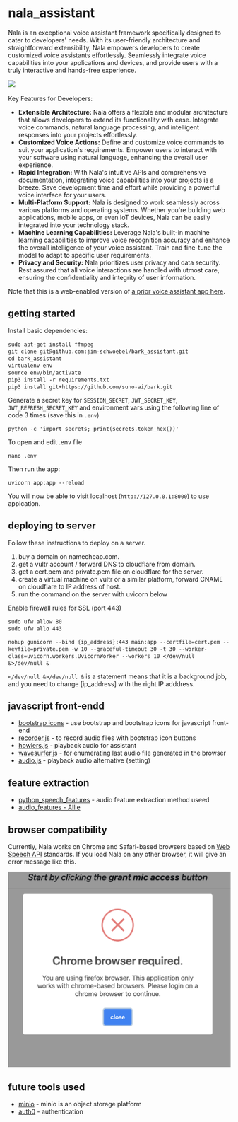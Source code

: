 # nala_assistant

Nala is an exceptional voice assistant framework specifically designed to cater to developers' needs. With its user-friendly architecture and straightforward extensibility, Nala empowers developers to create customized voice assistants effortlessly. Seamlessly integrate voice capabilities into your applications and devices, and provide users with a truly interactive and hands-free experience.

![](https://media.giphy.com/media/VDzVG8lvNRufu/giphy.gif)

Key Features for Developers:

- **Extensible Architecture:** Nala offers a flexible and modular architecture that allows developers to extend its functionality with ease. Integrate voice commands, natural language processing, and intelligent responses into your projects effortlessly.
- **Customized Voice Actions:** Define and customize voice commands to suit your application's requirements. Empower users to interact with your software using natural language, enhancing the overall user experience.
- **Rapid Integration:** With Nala's intuitive APIs and comprehensive documentation, integrating voice capabilities into your projects is a breeze. Save development time and effort while providing a powerful voice interface for your users.
- **Multi-Platform Support:** Nala is designed to work seamlessly across various platforms and operating systems. Whether you're building web applications, mobile apps, or even IoT devices, Nala can be easily integrated into your technology stack.
- **Machine Learning Capabilities:** Leverage Nala's built-in machine learning capabilities to improve voice recognition accuracy and enhance the overall intelligence of your voice assistant. Train and fine-tune the model to adapt to specific user requirements.
- **Privacy and Security:** Nala prioritizes user privacy and data security. Rest assured that all voice interactions are handled with utmost care, ensuring the confidentiality and integrity of user information.

Note that this is a web-enabled version of [a prior voice assistant app here](https://github.com/jim-schwoebel/nala).

## getting started
Install basic dependencies:
```
sudo apt-get install ffmpeg
git clone git@github.com:jim-schwoebel/bark_assistant.git
cd bark_assistant
virtualenv env 
source env/bin/activate
pip3 install -r requirements.txt
pip3 install git+https://github.com/suno-ai/bark.git
```
Generate a secret key for `SESSION_SECRET`, `JWT_SECRET_KEY`, `JWT_REFRESH_SECRET_KEY` and environment vars using the following line of code 3 times (save this in `.env`)
```
python -c 'import secrets; print(secrets.token_hex())'
```
To open and edit .env file
```
nano .env
```
Then run the app:
```
uvicorn app:app --reload
```

You will now be able to visit localhost (`http://127.0.0.1:8000`) to use appication.

## deploying to server

Follow these instructions to deploy on a server.

1. buy a domain on namecheap.com.
2. get a vultr account / forward DNS to cloudflare from domain.
3. get a cert.pem and private.pem file on cloudflare for the server.
4. create a virtual machine on vultr or a similar platform, forward CNAME on cloudflare to IP address of host.
5. run the command on the server with uvicorn below

Enable firewall rules for SSL (port 443)
```
sudo ufw allow 80
sudo ufw allo 443
```
```
nohup gunicorn --bind {ip_address}:443 main:app --certfile=cert.pem --keyfile=private.pem -w 10 --graceful-timeout 30 -t 30 --worker-class=uvicorn.workers.UvicornWorker --workers 10 </dev/null &>/dev/null &
```

`</dev/null &>/dev/null &` is a statement means that it is a background job, and you need to change [ip_address] with the right IP adddress.

## javascript front-endd 
- [bootstrap icons](https://icons.getbootstrap.com/) - use bootstrap and bootstrap icons for javascript front-end
- [recorder.js](https://github.com/mattdiamond/Recorderjs) - to record audio files with bootstrap icon buttons
- [howlers.js](https://github.com/goldfire/howler.js) - playback audio for assistant
- [wavesurfer.js](https://wavesurfer-js.org/) - for enumerating last audio file generated in the browser
- [audio.js](http://kolber.github.io/audiojs/) - playback audio alternative (setting)

## feature extraction
- [python_speech_features](https://github.com/jim-schwoebel/allie/blob/master/features/audio_features/pspeech_features.py) - audio feature extraction method useed
- [audio_features - Allie](https://github.com/jim-schwoebel/allie/tree/master/features/audio_features)

## browser compatibility
Currently, Nala works on Chrome and Safari-based browsers based on [Web Speech API](https://developer.mozilla.org/en-US/docs/Web/API/Web_Speech_API/Using_the_Web_Speech_API#javascript) standards. If you load Nala on any other browser, it will give an error message like this.

![](https://github.com/jim-schwoebel/bark_assistant/blob/main/static/images/error.png)

## future tools used
- [minio](https://github.com/minio/minio) - minio is an object storage platform
- [auth0](https://github.com/auth0) - authentication
